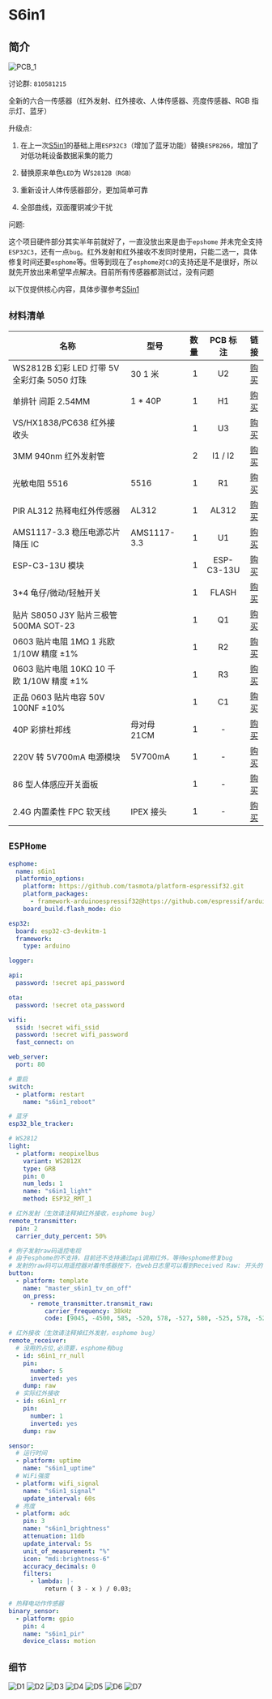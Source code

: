 # S6in1

## 简介

![PCB_1](./img/PCB.jpg)

讨论群: `810581215`

全新的六合一传感器（红外发射、红外接收、人体传感器、亮度传感器、RGB 指示灯、蓝牙）

升级点:

1. 在上一次[S5in1](https://github.com/liwei19920307/S5in1)的基础上用`ESP32C3`（增加了蓝牙功能）替换`ESP8266`，增加了对低功耗设备数据采集的能力

2. 替换原来单色`LED`为 W`S2812B（RGB）`

3. 重新设计人体传感器部分，更加简单可靠

4. 全部曲线，双面覆铜减少干扰

问题:

这个项目硬件部分其实半年前就好了，一直没放出来是由于`epshome` 并未完全支持`ESP32C3`，还有一点`bug`。红外发射和红外接收不发同时使用，只能二选一，具体修复时间还要`esphome`等。但等到现在了`esphome`对`C3`的支持还是不是很好，所以就先开放出来希望早点解决。目前所有传感器都测试过，没有问题

以下仅提供核心内容，具体步骤参考[S5in1](https://github.com/liwei19920307/S5in1)

## `材料清单`

| 名称                                        | 型号        | 数量 |  PCB 标注  |                           链接                            |
| ------------------------------------------- | ----------- | ---: | :--------: | :-------------------------------------------------------: |
| WS2812B 幻彩 LED 灯带 5V 全彩灯条 5050 灯珠 | 30 1 米     |    1 |     U2     | [购买](https://item.taobao.com/item.htm?id=523924102690)  |
| 单排针 间距 2.54MM                          | 1 \* 40P    |    1 |     H1     | [购买](https://item.taobao.com/item.htm?id=553875848479)  |
| VS/HX1838/PC638 红外接收头                  |             |    1 |     U3     | [购买](https://item.taobao.com/item.htm?id=522552967131)  |
| 3MM 940nm 红外发射管                        |             |    2 |  I1 / I2   | [购买](https://item.taobao.com/item.htm?id=522572541770)  |
| 光敏电阻 5516                               | 5516        |    1 |     R1     | [购买](https://item.taobao.com/item.htm?id=522556415238)  |
| PIR AL312 热释电红外传感器                  | AL312       |    1 |   AL312    | [购买](https://item.taobao.com/item.htm?id=604332532927)  |
| AMS1117-3.3 稳压电源芯片降压 IC             | AMS1117-3.3 |    1 |     U1     | [购买](https://item.taobao.com/item.htm?id=522579028878)  |
| ESP-C3-13U 模块                             |             |    1 | ESP-C3-13U | [购买](https://item.taobao.com/item.htm?id=652413887471)  |
| 3\*4 龟仔/微动/轻触开关                     |             |    1 |   FLASH    | [购买](https://item.taobao.com/item.htm?id=546724645617)  |
| 贴片 S8050 J3Y 贴片三极管 500MA SOT-23      |             |    1 |     Q1     | [购买](https://item.taobao.com/item.htm?id=522577964105)  |
| 0603 贴片电阻 1MΩ 1 兆欧 1/10W 精度 ±1%     |             |    1 |     R2     | [购买](https://item.taobao.com/item.htm?id=525898476191)  |
| 0603 贴片电阻 10KΩ 10 千欧 1/10W 精度 ±1%   |             |    1 |     R3     | [购买](https://item.taobao.com/item.htm?id=525777943950)  |
| 正品 0603 贴片电容 50V 100NF ±10%           |             |    1 |     C1     | [购买](https://item.taobao.com/item.htm?id=537743724825)  |
| 40P 彩排杜邦线                              | 母对母 21CM |    1 |     -      | [购买](https://item.taobao.com/item.htm?id=558182761958)  |
| 220V 转 5V700mA 电源模块                    | 5V700mA     |    1 |     -      | [购买](https://detail.tmall.com/item.htm?id=543443029399) |
| 86 型人体感应开关面板                       |             |    1 |     -      | [购买](https://detail.tmall.com/item.htm?id=622077644993) |
| 2.4G 内置柔性 FPC 软天线                    | IPEX 接头   |    1 |     -      | [购买](https://item.taobao.com/item.htm?id=574057911861)  |

## `ESPHome`

```yaml
esphome:
  name: s6in1
  platformio_options:
    platform: https://github.com/tasmota/platform-espressif32.git
    platform_packages:
      - framework-arduinoespressif32@https://github.com/espressif/arduino-esp32.git#2.0.2
    board_build.flash_mode: dio

esp32:
  board: esp32-c3-devkitm-1
  framework:
    type: arduino

logger:

api:
  password: !secret api_password

ota:
  password: !secret ota_password

wifi:
  ssid: !secret wifi_ssid
  password: !secret wifi_password
  fast_connect: on

web_server:
  port: 80

# 重启
switch:
  - platform: restart
    name: "s6in1_reboot"

# 蓝牙
esp32_ble_tracker:

# WS2812
light:
  - platform: neopixelbus
    variant: WS2812X
    type: GRB
    pin: 0
    num_leds: 1
    name: "s6in1_light"
    method: ESP32_RMT_1

# 红外发射（生效请注释掉红外接收，esphome bug）
remote_transmitter:
  pin: 2
  carrier_duty_percent: 50%

# 例子发射raw码遥控电视
# 由于esphome的不支持，目前还不支持通过api调用红外，等待esphome修复bug
# 发射的raw码可以用遥控器对着传感器按下，在web日志里可以看到Received Raw: 开头的日志，不同遥控器行数不同，将没用的日志信息删除合并后就是raw的code，可以学习任何红外遥控器
button:
  - platform: template
    name: "master_s6in1_tv_on_off"
    on_press:
      - remote_transmitter.transmit_raw:
          carrier_frequency: 38kHz
          code: [9045, -4500, 585, -520, 578, -527, 580, -525, 578, -527, 586, -518, 579, -525, 580, -525, 585, -519, 569, -1641, 583, -1626, 585, -1624, 580, -1628, 586, -1677, 579, -1630, 580, -526, 583, -1625, 586, -1623, 586, -519, 586, -1622, 582, -1628, 587, -518, 580, -524, 585, -520, 586, -519, 584, -520, 585, -1650, 584, -521, 588, -517, 580, -1630, 584, -1624, 585, -1624, 586, -1623, 585]

# 红外接收（生效请注释掉红外发射，esphome bug）
remote_receiver:
  # 没用的占位,必须要，esphome有bug
  - id: s6in1_rr_null
    pin:
      number: 5
      inverted: yes
    dump: raw
  # 实际红外接收
  - id: s6in1_rr
    pin:
      number: 1
      inverted: yes
    dump: raw

sensor:
  # 运行时间
  - platform: uptime
    name: "s6in1_uptime"
  # WiFi强度
  - platform: wifi_signal
    name: "s6in1_signal"
    update_interval: 60s
  # 亮度
  - platform: adc
    pin: 3
    name: "s6in1_brightness"
    attenuation: 11db
    update_interval: 5s
    unit_of_measurement: "%"
    icon: "mdi:brightness-6"
    accuracy_decimals: 0
    filters:
      - lambda: |-
          return ( 3 - x ) / 0.03;

# 热释电动作传感器
binary_sensor:
  - platform: gpio
    pin: 4
    name: "s6in1_pir"
    device_class: motion
```

## `细节`

![D1](./img/D1.png)
![D2](./img/D2.png)
![D3](./img/D3.png)
![D4](./img/D4.png)
![D5](./img/D5.png)
![D6](./img/D6.png)
![D7](./img/D7.png)
